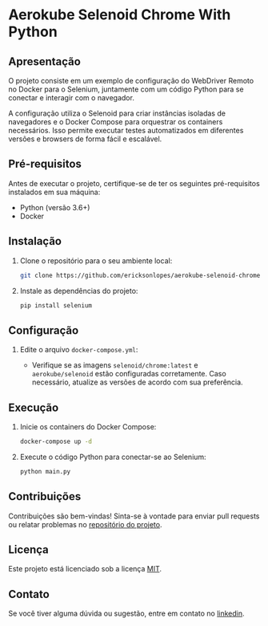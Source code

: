 # Aerokube Selenoid Chrome With Python

## Apresentação

O projeto consiste em um exemplo de configuração do WebDriver Remoto no Docker para o Selenium, juntamente com um código Python para se
conectar e interagir com o navegador.

A configuração utiliza o Selenoid para criar instâncias isoladas de navegadores e o Docker Compose para orquestrar os
containers necessários. Isso permite executar testes automatizados em diferentes versões e browsers de forma fácil e
escalável.

## Pré-requisitos

Antes de executar o projeto, certifique-se de ter os seguintes pré-requisitos instalados em sua máquina:

- Python (versão 3.6+)
- Docker

## Instalação

1. Clone o repositório para o seu ambiente local:

   ```bash
   git clone https://github.com/ericksonlopes/aerokube-selenoid-chrome-python
   ```

2. Instale as dependências do projeto:

   ```bash
   pip install selenium
   ```

## Configuração

1. Edite o arquivo `docker-compose.yml`:

    - Verifique se as imagens `selenoid/chrome:latest` e `aerokube/selenoid` estão configuradas corretamente. Caso
      necessário, atualize as versões de acordo com sua preferência.

## Execução

1. Inicie os containers do Docker Compose:

   ```bash
   docker-compose up -d
   ```

2. Execute o código Python para conectar-se ao Selenium:

   ```bash
   python main.py
   ```

## Contribuições

Contribuições são bem-vindas! Sinta-se à vontade para enviar pull requests ou relatar problemas
no [repositório do projeto](https://github.com/ericksonlopes/aerokube-selenoid-chrome-python).

## Licença

Este projeto está licenciado sob a licença [MIT](https://opensource.org/licenses/MIT).

## Contato

Se você tiver alguma dúvida ou sugestão, entre em contato no [linkedin](https://www.linkedin.com/in/ericksonlopes/).
